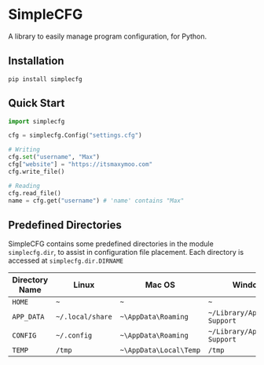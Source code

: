 # SimpleCFG

A library to easily manage program configuration, for Python.

## Installation

`pip install simplecfg`

## Quick Start

```python
import simplecfg

cfg = simplecfg.Config("settings.cfg")

# Writing
cfg.set("username", "Max")
cfg["website"] = "https://itsmaxymoo.com"
cfg.write_file()

# Reading
cfg.read_file()
name = cfg.get("username") # 'name' contains "Max"
```

## Predefined Directories

SimpleCFG contains some predefined directories in the module `simplecfg.dir`,
to assist in configuration file placement. Each directory is accessed at
`simplecfg.dir.DIRNAME`

| Directory Name | Linux | Mac OS | Windows |
| --- | --- | --- | --- |
| `HOME` | `~` | `~` | `~` |
| `APP_DATA` | `~/.local/share` | `~\AppData\Roaming` | `~/Library/Application Support` |
| `CONFIG` | `~/.config` | `~\AppData\Roaming` | `~/Library/Application Support` |
| `TEMP` | `/tmp` | `~\AppData\Local\Temp` | `/tmp` |
